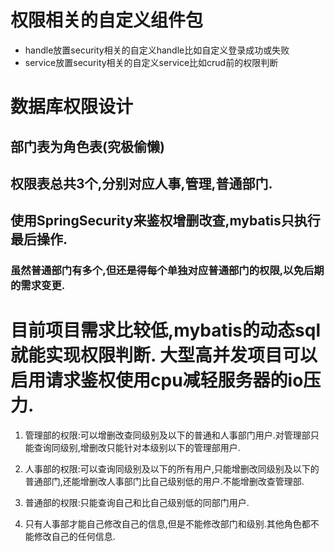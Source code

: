 # 权限相关的自定义组件包
* handle放置security相关的自定义handle比如自定义登录成功或失败
* service放置security相关的自定义service比如crud前的权限判断
# 数据库权限设计
## 部门表为角色表(究极偷懒)
## 权限表总共3个,分别对应人事,管理,普通部门. 
## 使用SpringSecurity来鉴权增删改查,mybatis只执行最后操作.
### 虽然普通部门有多个,但还是得每个单独对应普通部门的权限,以免后期的需求变更.

# 目前项目需求比较低,mybatis的动态sql就能实现权限判断. 大型高并发项目可以启用请求鉴权使用cpu减轻服务器的io压力.

1. 管理部的权限:可以增删改查同级别及以下的普通和人事部门用户.对管理部只能查询同级别,增删改只能针对本级别以下的管理部用户.

2. 人事部的权限:可以查询同级别及以下的所有用户,只能增删改同级别及以下的普通部门,还能增删改人事部门比自己级别低的用户.不能增删改查管理部.

3. 普通部的权限:只能查询自己和比自己级别低的同部门用户.

4. 只有人事部才能自己修改自己的信息,但是不能修改部门和级别.其他角色都不能修改自己的任何信息.